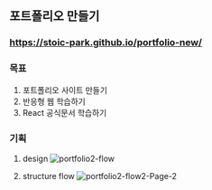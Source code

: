 ## 포트폴리오 만들기

### https://stoic-park.github.io/portfolio-new/

### 목표

1. 포트폴리오 사이트 만들기
2. 반응형 웹 학습하기
3. React 공식문서 학습하기

### 기획

1. design
   ![portfolio2-flow](https://user-images.githubusercontent.com/55645972/81775433-cf282800-9527-11ea-98c7-3d45214f436d.png)

2. structure flow
   ![portfolio2-flow2-Page-2](https://user-images.githubusercontent.com/55645972/81775437-d0f1eb80-9527-11ea-867a-615705b2fb59.png)
